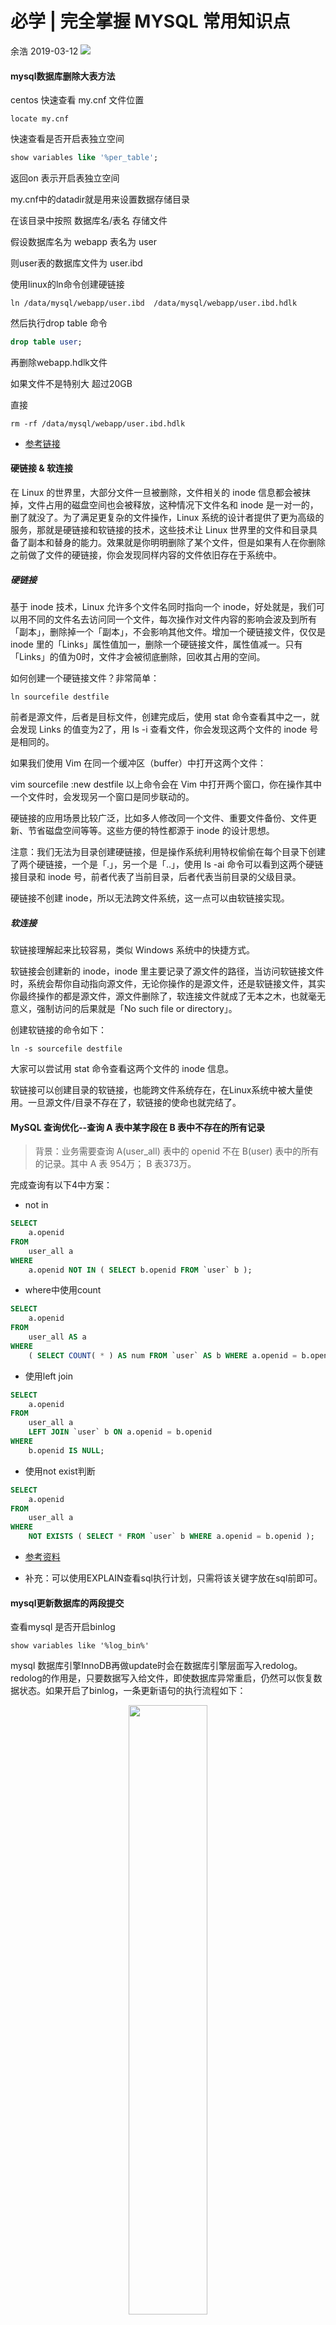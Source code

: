# 必学 | 完全掌握 MYSQL 常用知识点

余浩 2019-03-12
![](http://ww4.sinaimg.cn/large/006tNc79gy1g47mtn3tyvj31iu0mi0uw.jpg)

#### mysql数据库删除大表方法

centos 快速查看 my.cnf 文件位置 

```shell
locate my.cnf
```

快速查看是否开启表独立空间

```sql
show variables like '%per_table';
```

返回on 表示开启表独立空间


my.cnf中的datadir就是用来设置数据存储目录

在该目录中按照 数据库名/表名 存储文件

假设数据库名为 webapp 表名为 user

则user表的数据库文件为 user.ibd

使用linux的ln命令创建硬链接

```shell
ln /data/mysql/webapp/user.ibd  /data/mysql/webapp/user.ibd.hdlk 

```


然后执行drop table 命令

```sql
drop table user;
```

再删除webapp.hdlk文件

如果文件不是特别大 超过20GB

直接 

```shell
rm -rf /data/mysql/webapp/user.ibd.hdlk 
```


+ [参考链接](https://www.jb51.net/article/145889.htm)

#### 硬链接 & 软连接

在 Linux 的世界里，大部分文件一旦被删除，文件相关的 inode 信息都会被抹掉，文件占用的磁盘空间也会被释放，这种情况下文件名和 inode 是一对一的，删了就没了。为了满足更复杂的文件操作，Linux 系统的设计者提供了更为高级的服务，那就是硬链接和软链接的技术，这些技术让 Linux 世界里的文件和目录具备了副本和替身的能力。效果就是你明明删除了某个文件，但是如果有人在你删除之前做了文件的硬链接，你会发现同样内容的文件依旧存在于系统中。

##### 硬链接

基于 inode 技术，Linux 允许多个文件名同时指向一个 inode，好处就是，我们可以用不同的文件名去访问同一个文件，每次操作对文件内容的影响会波及到所有「副本」，删除掉一个「副本」，不会影响其他文件。增加一个硬链接文件，仅仅是inode 里的「Links」属性值加一，删除一个硬链接文件，属性值减一。只有「Links」的值为0时，文件才会被彻底删除，回收其占用的空间。

如何创建一个硬链接文件？非常简单：

```shell
ln sourcefile destfile
```

前者是源文件，后者是目标文件，创建完成后，使用 stat 命令查看其中之一，就会发现 Links 的值变为2了，用 ls -i 查看文件，你会发现这两个文件的 inode 号是相同的。

如果我们使用 Vim 在同一个缓冲区（buffer）中打开这两个文件：

vim sourcefile
:new destfile
以上命令会在 Vim 中打开两个窗口，你在操作其中一个文件时，会发现另一个窗口是同步联动的。

硬链接的应用场景比较广泛，比如多人修改同一个文件、重要文件备份、文件更新、节省磁盘空间等等。这些方便的特性都源于 inode 的设计思想。

注意：我们无法为目录创建硬链接，但是操作系统利用特权偷偷在每个目录下创建了两个硬链接，一个是「.」，另一个是「..」，使用 ls -ai 命令可以看到这两个硬链接目录和 inode 号，前者代表了当前目录，后者代表当前目录的父级目录。

硬链接不创建 inode，所以无法跨文件系统，这一点可以由软链接实现。

##### 软连接

软链接理解起来比较容易，类似 Windows 系统中的快捷方式。

软链接会创建新的 inode，inode 里主要记录了源文件的路径，当访问软链接文件时，系统会帮你自动指向源文件，无论你操作的是源文件，还是软链接文件，其实你最终操作的都是源文件，源文件删除了，软连接文件就成了无本之木，也就毫无意义，强制访问的后果就是「No such file or directory」。

创建软链接的命令如下：

```shell
ln -s sourcefile destfile
```

大家可以尝试用 stat 命令查看这两个文件的 inode 信息。

软链接可以创建目录的软链接，也能跨文件系统存在，在Linux系统中被大量使用。一旦源文件/目录不存在了，软链接的使命也就完结了。


#### MySQL 查询优化--查询 A 表中某字段在 B 表中不存在的所有记录

> 背景：业务需要查询 A(user_all) 表中的 openid 不在 B(user) 表中的所有的记录。其中 A 表 954万； B 表373万。

完成查询有以下4中方案：

+  not in

```sql
SELECT
	a.openid 
FROM
	user_all a 
WHERE
	a.openid NOT IN ( SELECT b.openid FROM `user` b );
```

+ where中使用count

```sql
SELECT
	a.openid 
FROM
	user_all AS a 
WHERE
	( SELECT COUNT( * ) AS num FROM `user` AS b WHERE a.openid = b.openid ) = 0
```

+ 使用left join

```sql
SELECT
	a.openid
FROM
	user_all a
	LEFT JOIN `user` b ON a.openid = b.openid
WHERE
	b.openid IS NULL;
```


+ 使用not exist判断

```sql
SELECT
	a.openid 
FROM
	user_all a 
WHERE
	NOT EXISTS ( SELECT * FROM `user` b WHERE a.openid = b.openid );
```


* [参考资料](https://blog.csdn.net/chenmozhe22/article/details/83243587)

+ 补充：可以使用EXPLAIN查看sql执行计划，只需将该关键字放在sql前即可。



#### mysql更新数据库的两段提交

查看mysql 是否开启binlog

`show variables like '%log_bin%'`

mysql 数据库引擎InnoDB再做update时会在数据库引擎层面写入redolog。redolog的作用是，只要数据写入给文件，即使数据库异常重启，仍然可以恢复数据状态。如果开启了binlog，一条更新语句的执行流程如下：

<div style="text-align: center">
<img src="https://static001.geekbang.org/resource/image/2e/be/2e5bff4910ec189fe1ee6e2ecc7b4bbe.png" width="50%">
</div>

其中redolog的写入是一个两段提交的过程，保证的是在数据库发生异常重启后的数据状态和通过binlog恢复的数据状态是一致的。

重点说一下一下三个阶段

1. prepare阶段 
2. 写binlog
3. 3 commit

当在2之前崩溃时

重启恢复：后发现没有commit，回滚。备份恢复：没有binlog 。
一致

当在3之前崩溃

重启恢复：虽没有commit，但满足prepare和binlog完整，所以重启后会自动commit。备份：有binlog. 一致


补充：两阶段提交和三阶段提交

1. 两阶段提交：

	+ 准备阶段
	+ 提交阶段

2. 三阶段提交

	+ CanCommit
	+ PreCommit
	+ do Commit
	
+ [参考资料1](http://blog.itpub.net/15498/viewspace-2640723/)
+ [参考资料2](https://www.kancloud.cn/sql-jdxia/mysql/513206)

#### 数据库的索引

> 索引的出现其实就是为了提高数据查询的效率，就像书的目录一样。索引是一个文件，是实实在在存在的数据。

索引的分类：

+ 主键索引，主键索引的叶子节点存的是整行数据。在 InnoDB 里，主键索引也被称为聚簇索引（clustered index）。
+ 非主键索引，非主键索引的叶子节点内容是主键的值。在 InnoDB 里，非主键索引也被称为二级索引（secondary index）。

基于主键索引的查询和非主键索引查询的区别是：主键索引查询，只需要查询id索引树，非主键索引需要先检索非主键索引树，拿到对应的id值，在检索id索引树。

假设：

```sql
create table T (
id int primary key,
k int NOT NULL DEFAULT 0, 
s varchar(16) NOT NULL DEFAULT '',
index k(k))
engine=InnoDB;

insert into T values(100,1, 'aa'),(200,2,'bb'),(300,3,'cc'),(500,5,'ee'),(600,6,'ff'),(700,7,'gg');

```

主键id，字段k，并且k建有索引。


对应有索引的查询sql `select * from T where k=3`的执行流程如下：

1. 在k的索引数上找到k=3的记录，获取的id = 300
2. 再到id的索引数上查找id = 300 对应的记录。

第二个步骤由于需要通过id再查找对应的记录，这个过程称之为回表，回表的存在，固然会增加磁盘io的消耗，因此，回避回表，或者减少回表次数，就是优化的方向。

##### 覆盖索引

> 如果查询的数据列已经在索引树上存在，则无需回表。可以提高查询效率，这就称为覆盖索引。


sql `select id from T where k=3` 字段id就在k的索引树上，无需再进行回表步骤。

有时可以利用联合索引来达到覆盖索引的目的

因为覆盖索引的目的就是”不回表“，
所以只有索引包含了where条件部分和select返回部分的所有字段，才能实现这个目的哦

##### 最左前缀原则

> B+ 树这种索引结构，可以利用索引的“最左前缀”，来定位记录,这个最左前缀可以是联合索引的最左 N 个字段，也可以是字符串索引的最左M个字符。


根据最左前缀原则的指引，在建立联合索引时的一个评估标准就是，这个索引的复用能力，尽可能地通过调整索引内字段的顺序，达到减少索引个数的目的。索引字段的大小也是一个重要的考虑因素。


##### 索引下推

假设表T中有三个字段「id，name，age」建有联合索引(name,age)

检索出表中“名字第一个字是张，而且年龄是 10 岁的所有男孩...

sql `select * from tuser where name like '张 %' and age=10 and ismale=1;
`

该sql执行步骤：

1. 根据最左前缀原则，可以‘张%’可以使用上联合索引(name,age),找到第一个满足条件的记录
2. 在 MySQL 5.6 之前，只能从这条记录开始开始一个个回表，到主键索引上找出数据行，再对比字段的值；而 MySQL 5.6 引入的索引下推优化可以在索引遍历过程中，对索引中包含的字段先做判断，直接过滤掉不满足条件的记录，减少回表次数。

即先找出所有姓张的，然后在索引内部判断age是否等于10，不等于10的直接跳过，只有满足等于 age = 10 的才进行回表取数据判断。

查询语句的where里面各个判断调换顺序没关系的，优化器会自动做优化。


##### 给字符串加索引

假设表如下：

```sql
create table User(
ID bigint unsigned primary key,
email varchar(64), 
... 
)engine=innodb; 
```

需要为email建立索引

+ 全字段索引 `alter table SUser add index index1(email);`
+ 前缀索引 `alter table SUser add index index2(email(6));`

1、全字段索引占用空间大，前缀索引占用空间小；
2、全字段索引查询效率高，前缀索引则会增加额外的记录扫描次数。

还需要注意的是：如果查询字段如果只有id和索引字段时，使用全字段索引是无需回表的，但如果是前缀索引必须进行回表动作。也就是说，使用了前缀索引后，无法使用到覆盖索引带来的优化了。


如果使用前缀索引，就需要合理的确定前缀索引的长度，长度越长索引的区分度越好，但是占用的空间也越大；相反，长度越短占用的空间越小，但是索引的区分度就越差，这是个平衡的过程。

可以在建前缀索引前看看不同长度的索引的区分度如何：

```sql
select
count(distinct left(email,4)）as L4,
count(distinct left(email,5)）as L5,
count(distinct left(email,6)）as L6,
count(distinct left(email,7)）as L7
from User;
```


对于有些字符串，可能前面很多位都是一样的，变化较大的在字符串的尾部，此时也可以考虑:

1. 将字符串倒过来存放，然后在使用前缀索引的方式。

	`select field_list from t where id_card = reverse('input_id_card_string');
`

2. 使用 hash 字段。你可以在表上再创建一个整数字段，来保存身份证的校验码，同时在这个字段上创建索引。然后每次插入新记录的时候，都同时用 crc32() 这个函数得到校验码填到这个新字段。由于校验码可能存在冲突，也就是说两个不同的身份证号通过 crc32() 函数得到的结果可能是相同的，所以你的查询语句 where 部分要判断 id_card 的值是否精确相同。

	`select field_list from t where id_card_crc=crc32('input_id_card_string') and id_card='input_id_card_string'
`



#### 一些逻辑相同，性能却差异巨大的SQL语句

1. 涉及到条件字段函数操作
2. 涉及到隐式类型转换
3. 涉及到隐式字符编码转换

例如下面sql：

`select count(*) from tradelog where month(t_modified)=7;
`

假设 t_modified 字段建有索引，以下sql对 t_modified 字段进行函数运算，会导致优化器放弃该索引的搜索功能，转而选择遍历这个索引。因为 **对索引字段做函数操作，可能会破坏索引值的有序性，因此优化器就决定放弃走树搜索功能。**


`select * from tradelog where tradeid=110717;
`

假设 tradeid 字段的类型为 varchar 类型，而传入的参数是整数类型，就涉及到了类型的转化。在我本地数据库数据转化的规则是将字符串转换为数字。所以以上的sql在优化器看来就是：
`select * from tradelog where  CAST(tradid AS signed int) = 110717;` 这就涉及到了对字段进行函数运算，进而进行全索引扫描。

对于sql `select * from tradelog where id="83126";` id 是int类型，传入的参数是字符串类型，所以也会进行类型的转化，但是这个转化的过程是发生在 "83126" 这个参数上的，而不是发生在 id 这个字段上的，因此优化器依然会使用id对应索引的快速定位功能，不会导致全索引扫描。

> 补充：验证mysql数据类型转换的规则是什么?<br>
>  这里有一个简单的方法，看 select "10" > 9 的结果<br>
> 1. 如果规则是“将字符串转成数字”，那么就是做数字比较，结果应该是1；<br>
> 2. 如果规则是“将数字转成字符串”，那么就是做字符串比较，结果应该是0；


在联表查询时两张表的字符编码不同会导致需要进行字符编码的转化，进而有可能会导致优化器放弃索引的快速定位功能。

`select d.* from tradelog l, trade_detail d where d.tradeid=l.tradeid and l.id=2;`

为了更好的阐述这个例子，建立两张表如下：

```sql
  CREATE TABLE `tradelog` (
  `id` int(11) NOT NULL,
  `tradeid` varchar(32) DEFAULT NULL,
  `operator` int(11) DEFAULT NULL,
  `t_modified` datetime DEFAULT NULL,
  PRIMARY KEY (`id`),
  KEY `tradeid` (`tradeid`),
  KEY `t_modified` (`t_modified`)
) ENGINE=InnoDB DEFAULT CHARSET=utf8mb4;
```

```sql
  CREATE TABLE `trade_detail` (
  `id` int(11) NOT NULL,
  `tradeid` varchar(32) DEFAULT NULL,
  `trade_step` int(11) DEFAULT NULL, /* 操作步骤 */
  `step_info` varchar(32) DEFAULT NULL, /* 步骤信息 */
  PRIMARY KEY (`id`),
  KEY `tradeid` (`tradeid`)
) ENGINE=InnoDB DEFAULT CHARSET=utf8;
```

```sql
/* 添加 tradelog 记录 */
insert into tradelog values(1, 'aaaaaaaa', 1000, now());
insert into tradelog values(2, 'aaaaaaab', 1000, now());
insert into tradelog values(3, 'aaaaaaac', 1000, now());

/* 添加 trade_detail 记录 */
insert into trade_detail values(1, 'aaaaaaaa', 1, 'add');
insert into trade_detail values(2, 'aaaaaaaa', 2, 'update');
insert into trade_detail values(3, 'aaaaaaaa', 3, 'commit');
insert into trade_detail values(4, 'aaaaaaab', 1, 'add');
insert into trade_detail values(5, 'aaaaaaab', 2, 'update');
insert into trade_detail values(6, 'aaaaaaab', 3, 'update again');
insert into trade_detail values(7, 'aaaaaaab', 4, 'commit');
insert into trade_detail values(8, 'aaaaaaac', 1, 'add');
insert into trade_detail values(9, 'aaaaaaac', 2, 'update');
insert into trade_detail values(10, 'aaaaaaac', 3, 'update again');
insert into trade_detail values(11, 'aaaaaaac', 4, 'commit');
```

关联 sql 的执行计划如下图

![explain计划](https://ws4.sinaimg.cn/large/006tNc79gy1g334g49skej31dm06mq41.jpg)

第一行显示优化器会先在交易记录表 tradelog 上查到id = 2 的记录 在这个过程中用上了主键索引，rows 表示只扫描了一行。

第二行key=NULL，表示没有用上交易详情表 trade_detail 上的 tradeid 字段的索引，进而进行了全表的扫描。

> 补充：在这个执行计划里，是从 tradelog 表中取 tradeid 字段，再去 trade_detail 表里查询匹配字段。因此，我们把 tradelog 称为驱动表，把 trade_detail 称为被驱动表，把 tradeid 称为关联字段。


在将 tradeid 字段拿到 trade_detail 表里查询匹配字段时没有用上 trade_detail 表中 tradeid 字段的索引是在意料之外的。表面上的原因是在建表时这两张表的字符编码是不同的，其根本原因依然是条件字段进行了转化编码的函数运算导致优化器放弃了索引的快速定位功能，而选择了全索引扫描导致。

语句变成了
`select * from trade_detail  where CONVERT(traideid USING utf8mb4)=$L2.tradeid.value; `

当我两个表的 tradeid 字符编码都改成 utf8mb4 时再次查看执行计划：

![explain计划](https://ws2.sinaimg.cn/large/006tNc79gy1g334b4w3ocj31bc06m75e.jpg)


以上三种情况都是因为 **对索引字段做函数运算，可能会破坏索引值的有序性，因此优化器就决定放弃走树搜索功能，选择全索引的扫描。**

> 补充：如何选择驱动表和被驱动表
> 假设a表有100w记录，b表有10000w记录，两张表做关联查询时，是将a表放前面效率高，还是b表放前面效率高？<br><br>
> 如果是考察语句写法，这两个表谁放前面都一样，优化器会调整顺序选择合适的驱动表；<br>
> 如果是考察优化器怎么实现的，你可以这么想，每次在树搜索里面做一次查找都是log(n), 所以对比的100*log(10000)和 10000*log(100)哪个小，显然是前者，所以结论应该是让小表驱动大表。


#### 关于 JOIN 的使用

1. 使用 join 有哪些问题？
2. 两个数据量不同的表，应该怎么选择驱动表？

> 补充：<br>
> 1. Index Nested-Loop Join 【索引嵌套循环联接】<br>
> 2. Simple Nested-Loop Join 【简单嵌套循环联接】<br>
> 3. Block Nested-Loop Join 【块嵌套循环联接】

为方便理解建立两张表：

```sql
CREATE TABLE `t2` (
  `id` int(11) NOT NULL,
  `a` int(11) DEFAULT NULL,
  `b` int(11) DEFAULT NULL,
  PRIMARY KEY (`id`),
  KEY `a` (`a`)
) ENGINE=InnoDB;

drop procedure idata;
delimiter ;;
create procedure idata()
begin
  declare i int;
  set i=1;
  while(i<=1000)do
    insert into t2 values(i, i, i);
    set i=i+1;
  end while;
end;;
delimiter ;
call idata();

create table t1 like t2;
insert into t1 (select * from t2 where id<=100)
```

两张表结构完全相同，只是数据量不同 t1 1000条 t2 100条，均有主键索引字段 ID，普通索引字段 a 和无索引字段 b。

`select * from t1 straight_join t2 on (t1.a=t2.a);` 使用 straight_join 的目的是 强制将左表作为驱动表，右表作为被驱动表。从而忽略优化选择的影响。

![explain计划](https://ws4.sinaimg.cn/large/006tNc79gy1g30wz9btiij31cw06swid.jpg)

可以看出执行流程为：

1. 从 t1 表中取一条数据为 R
2. 从R中取出字段 a 的值到 t2 表里去查找
3. 取出 t2 表中满足的行和 R 组成一行作为结果集
4. 重复 1、2、3 的动作，直到遍历完 t1 所有行为止

在以上步骤的驱动表走全表扫描，被驱动表走树搜索，即第 2 步中，用到了 t2 表中字段 a 的索引。讲这种处理算法称为`Index Nested-Loop Join`

怎么选择驱动表？这是个问题。

假设被驱动表的数据为 M 行，在上述例子中，每在被驱动表中查一次数据需要先搜索索引a，然后回表再搜索主键索引，共需要搜索两次，每次搜索的复杂度为 log2M，因此在被驱动表查一次复杂度为 2*log2M

假设驱动表数据为 N 行，需要全表扫描

所以整个过程的复杂度为 N + N*(2*log2M)，  **因此应该让小表作为驱动表。**

*****

`select * from t1 left join t2 on (t1.b=t2.b);`

假设在查询过程中没有用到被驱动表的索引，这样从R中取出字段 a 的值到 t2 表里去查找的过程就需要进行全表扫描，那复杂度就为 N*M  这种算法为`Simple Nested-Loop Join` mysql 并不会采用该算法。如果没有用到被驱动表的索引算法流程如下：

1. 将 t1 表中需要的数据存放在 join_buffer 中
2. 把 t2 表中每取一条数据和 join_buffer 中的数据对比，符合 join 条件的作为结果集的一部分返回。

以上的算法的重点是 join_buffer 算法称为 `Block Nested-Loop Join`。

被驱动表没有用到索引的执行计划如下：

![explain计划](https://ws2.sinaimg.cn/large/006tNc79gy1g320awi2k4j31q006kdh0.jpg)


Block Nested-Loop Join 和 Simple Nested-Loop Join 时间复杂度是一样的，都是 N*M 但是 Block Nested-Loop Join 的判断是在内存中，因此要更快一点。

join_buffer 的大小是由参数 join_buffe_size 设定的，默认值是 256k。如果放不下表 t1的所有数据话，策略很简单，就是分段放。

此时的过程是：

取满一个 join_buffe_size 大小的驱动表数据，然后依次取被驱动表的数据，进行判断，符合加入结果集。然后清空join_buffer_size后，再取一个 join_buffe_size 大小的驱动表数据，再依次取被驱动表的数据... 直到驱动表的数据取完。

驱动表数据 N ，被驱动表数据 M ，需要分K个join_buffe_size，其中N越大K越大，K = λ * N  其中λ为(0,1)

则需要扫描的行数为：N + (λ * N) * M
内存判断为：N*M次

所以小表应该是驱动表。

所以结论是， **不管什么情况都应该让小表作为驱动表**


> **小表并不是单单指总行数少的，而是指：两个表按照各自的条件过滤，过滤完成之后，计算参与 join 的各个字段的总数据量，数据量小的那个表，就是"小表"**


[参考资料](https://www.cnblogs.com/zhenghongxin/p/7029173.html)









